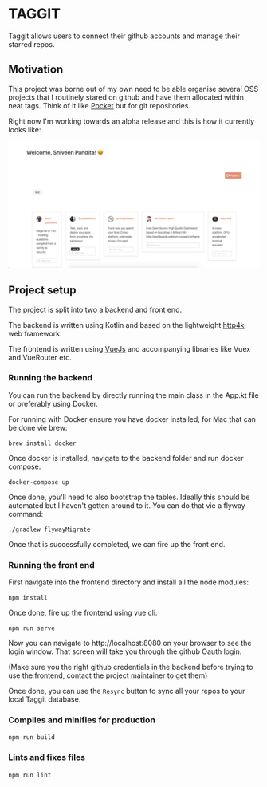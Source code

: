 # TAGGIT

Taggit allows users to connect their github accounts and manage their starred repos.

## Motivation

This project was borne out of my own need to be able organise several OSS projects that I routinely stared on github and have them allocated within neat tags. Think of it like [Pocket](https://getpocket.com/) but for git repositories.

Right now I'm working towards an alpha release and this is how it currently looks like:

![](./assets/taggit_screenshot.png)

## Project setup

The project is split into two a backend and front end. 

The backend is written using Kotlin and based on the lightweight [http4k](https://github.com/http4k/http4k) web framework.

The frontend is written using [VueJs](https://vuejs.org/) and accompanying libraries like Vuex and VueRouter etc.

### Running the backend

You can run the backend by directly running the main class in the App.kt file or preferably using Docker.

For running with Docker ensure you have docker installed, for Mac that can be done vie brew:

```shell script
brew install docker
```

Once docker is installed, navigate to the backend folder and run docker compose:

```shell script
docker-compose up
```


Once done, you'll need to also bootstrap the tables. Ideally this should be automated but I haven't gotten around to it. You can do that vie a flyway command:

```shell script
./gradlew flywayMigrate
```

Once that is successfully completed, we can fire up the front end.

### Running the front end

First navigate into the frontend directory and install all the node modules:

```shell script
npm install
```

Once done, fire up the frontend using vue cli:

```shell script
npm run serve
```

Now you can navigate to http://localhost:8080 on your browser to see the login window. That screen will take you through the github Oauth login.

(Make sure you the right github credentials in the backend before trying to use the frontend, contact the project maintainer to get them)

Once done, you can use the `Resync` button to sync all your repos to your local Taggit database.

### Compiles and minifies for production
```
npm run build
```

### Lints and fixes files
```
npm run lint
```
